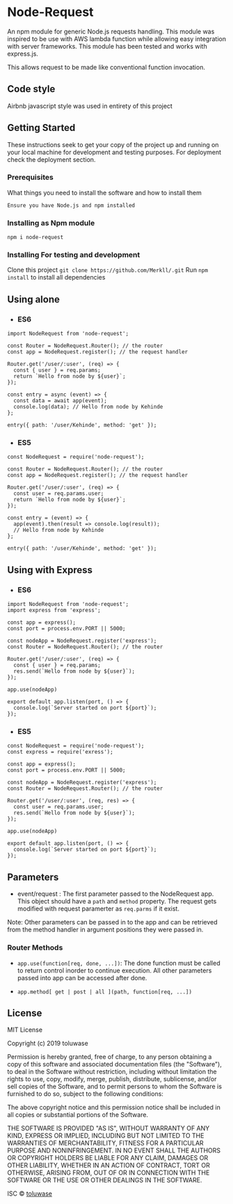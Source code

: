 # Node-Request
An npm module for generic Node.js requests handling. This module was inspired to be use with AWS lambda function while allowing easy integration with server frameworks. This module has been tested and works with express.js.

This allows request to be made like conventional function invocation.

## Code style
Airbnb javascript style was used in entirety of this project


## Getting Started

These instructions seek to get your copy of the project up and running on your local machine for development and testing purposes. For deployment check the deployment section.

### Prerequisites

What things you need to install the software and how to install them

```
Ensure you have Node.js and npm installed
```

### Installing as Npm module
```npm i node-request ``` 

### Installing For testing and development
Clone this project ```git clone https://github.com/Merkll/.git```
Run ```npm install``` to install all dependencies

## Using alone

* ### ES6
```
import NodeRequest from 'node-request';

const Router = NodeRequest.Router(); // the router
const app = NodeRequest.register(); // the request handler

Router.get('/user/:user', (req) => {
  const { user } = req.params;
  return `Hello from node by ${user}`;
});

const entry = async (event) => {
  const data = await app(event);
  console.log(data); // Hello from node by Kehinde
};

entry({ path: '/user/Kehinde', method: 'get' });

```

* ### ES5
```
const NodeRequest = require('node-request');

const Router = NodeRequest.Router(); // the router 
const app = NodeRequest.register(); // the request handler

Router.get('/user/:user', (req) => {
  const user = req.params.user;
  return `Hello from node by ${user}`;
});

const entry = (event) => {
  app(event).then(result => console.log(result)); 
  // Hello from node by Kehinde
};

entry({ path: '/user/Kehinde', method: 'get' });

```

## Using with Express

* ### ES6
```
import NodeRequest from 'node-request';
import express from 'express';

const app = express();
const port = process.env.PORT || 5000;

const nodeApp = NodeRequest.register('express');
const Router = NodeRequest.Router(); // the router 

Router.get('/user/:user', (req) => {
  const { user } = req.params;
  res.send(`Hello from node by ${user}`);
});

app.use(nodeApp)

export default app.listen(port, () => {
  console.log(`Server started on port ${port}`);
});

```

* ### ES5
```
const NodeRequest = require('node-request');
const express = require('exress');

const app = express();
const port = process.env.PORT || 5000;

const nodeApp = NodeRequest.register('express');
const Router = NodeRequest.Router(); // the router 

Router.get('/user/:user', (req, res) => {
  const user = req.params.user;
  res.send(`Hello from node by ${user}`);
});

app.use(nodeApp)

export default app.listen(port, () => {
  console.log(`Server started on port ${port}`);
});

```

## Parameters
* event/request : The first parameter passed to the NodeRequest app. This object should have a ```path``` and ```method``` property. The request gets modified with request paramerter as ```req.parms``` if it exist.

Note: Other parameters can be passed in to the app and can be retrieved from the method handler in argument positions they were passed in.

### Router Methods
* ```app.use(function[req, done, ...])```: The done function must be called to return control inorder to continue execution. All other parameters passed into app can be accessed after done.

* ```app.method[ get | post | all ](path, function[req, ...])```


## License
MIT License

Copyright (c) 2019 toluwase

Permission is hereby granted, free of charge, to any person obtaining a copy
of this software and associated documentation files (the "Software"), to deal
in the Software without restriction, including without limitation the rights
to use, copy, modify, merge, publish, distribute, sublicense, and/or sell
copies of the Software, and to permit persons to whom the Software is
furnished to do so, subject to the following conditions:

The above copyright notice and this permission notice shall be included in all
copies or substantial portions of the Software.

THE SOFTWARE IS PROVIDED "AS IS", WITHOUT WARRANTY OF ANY KIND, EXPRESS OR
IMPLIED, INCLUDING BUT NOT LIMITED TO THE WARRANTIES OF MERCHANTABILITY,
FITNESS FOR A PARTICULAR PURPOSE AND NONINFRINGEMENT. IN NO EVENT SHALL THE
AUTHORS OR COPYRIGHT HOLDERS BE LIABLE FOR ANY CLAIM, DAMAGES OR OTHER
LIABILITY, WHETHER IN AN ACTION OF CONTRACT, TORT OR OTHERWISE, ARISING FROM,
OUT OF OR IN CONNECTION WITH THE SOFTWARE OR THE USE OR OTHER DEALINGS IN THE
SOFTWARE.

ISC © [toluwase]()